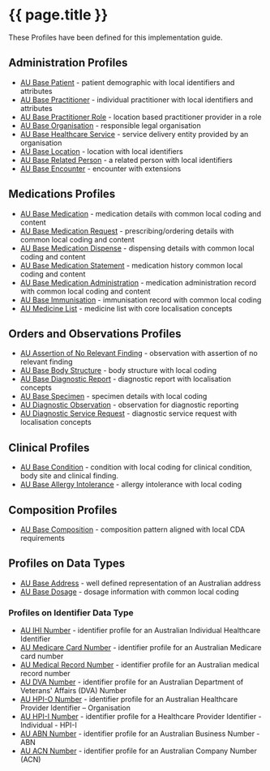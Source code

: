 # {{ page.title }}

These Profiles have been defined for this implementation guide.

## Administration Profiles
* [AU Base Patient](StructureDefinition-au-patient.html) - patient demographic with local identifiers and attributes 
* [AU Base Practitioner](StructureDefinition-au-practitioner.html) - individual practitioner with local identifiers and attributes
* [AU Base Practitioner Role](StructureDefinition-au-practitionerrole.html) - location based practitioner provider in a role
* [AU Base Organisation](StructureDefinition-au-organization.html) - responsible legal organisation
* [AU Base Healthcare Service](StructureDefinition-au-healthcareservice.html) - service delivery entity provided by an organisation
* [AU Base Location](StructureDefinition-au-location.html) - location with local identifiers
* [AU Base Related Person](StructureDefinition-au-relatedperson.html) - a related person with local identifiers
* [AU Base Encounter](StructureDefinition-au-encounter.html) - encounter with extensions

## Medications Profiles
* [AU Base Medication](StructureDefinition-au-medication.html) - medication details with common local coding and content
* [AU Base Medication Request](StructureDefinition-au-medicationrequest.html) - prescribing/ordering details with common local coding and content
* [AU Base Medication Dispense](StructureDefinition-au-medicationdispense.html) - dispensing details with common local coding and content
* [AU Base Medication Statement](StructureDefinition-au-medicationstatement.html) - medication history common local coding and content
* [AU Base Medication Administration](StructureDefinition-au-medicationadministration.html) - medication administration record with common local coding and content
* [AU Base Immunisation](StructureDefinition-au-immunization.html) - immunisation record with common local coding 
* [AU Medicine List](StructureDefinition-au-medlist.html) - medicine list with core localisation concepts

## Orders and Observations Profiles
* [AU Assertion of No Relevant Finding](StructureDefinition-au-norelevantfinding.html) - observation with assertion of no relevant finding
* [AU Base Body Structure](StructureDefinition-au-bodystructure.html) - body structure with local coding 
* [AU Base Diagnostic Report](StructureDefinition-au-diagnosticreport.html) - diagnostic report with localisation concepts
* [AU Base Specimen](StructureDefinition-au-specimen.html) - specimen details with local coding
* [AU Diagnostic Observation](StructureDefinition-au-diagnostic-observation.html) - observation for diagnostic reporting
* [AU Diagnostic Service Request](StructureDefinition-au-diagnostic-servicerequest.html) - diagnostic service request with localisation concepts

## Clinical Profiles
* [AU Base Condition](StructureDefinition-au-condition.html) - condition with local coding for clinical condition, body site and clinical finding.
* [AU Base Allergy Intolerance](StructureDefinition-au-allergyintolerance.html) - allergy intolerance with local coding

## Composition Profiles
* [AU Base Composition](StructureDefinition-au-composition.html) - composition pattern aligned with local CDA requirements

## Profiles on Data Types 
* [AU Base Address](StructureDefinition-au-address.html) - well defined representation of an Australian address
* [AU Base Dosage](StructureDefinition-au-dosage.html) - dosage information with common local coding

### Profiles on Identifier Data Type
* [AU IHI Number](StructureDefinition-au-ihinumber.html) - identifier profile for an Australian Individual Healthcare Identifier
* [AU Medicare Card Number](StructureDefinition-au-medicarecardnumber.html) - identifier profile for an Australian Medicare card number
* [AU Medical Record Number](StructureDefinition-au-medicalrecordnumber.html) - identifier profile for an Australian medical record number
* [AU DVA Number](StructureDefinition-au-dvanumber.html) - identifier profile for an Australian Department of Veterans' Affairs (DVA) Number
* [AU HPI-O Number](StructureDefinition-au-hpionumber.html) - identifier profile for an Australian Healthcare Provider Identifier – Organisation
* [AU HPI-I Number](StructureDefinition-au-hpiinumber.html) - identifier profile for a Healthcare Provider Identifier - Individual - HPI-I
* [AU ABN Number](StructureDefinition-au-abnnumber.html) - identifier profile for an Australian Business Number - ABN
* [AU ACN Number](StructureDefinition-au-australiancompanynumber.html) - identifier profile for an Australian Company Number (ACN)

